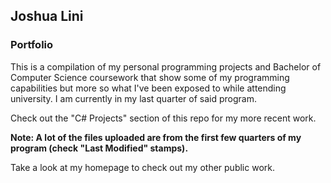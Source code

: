 ## Joshua Lini
### Portfolio
This is a compilation of my personal programming projects and Bachelor of Computer Science coursework that show some of my programming capabilities but more so what I've been exposed to while attending university. I am currently in my last quarter of said program.

Check out the "C# Projects" section of this repo for my more recent work.

**Note: A lot of the files uploaded are from the first few quarters of my program (check "Last Modified" stamps).**

Take a look at my homepage to check out my other public work.
